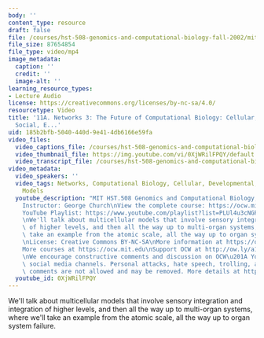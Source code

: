 ```yaml
---
body: ''
content_type: resource
draft: false
file: /courses/hst-508-genomics-and-computational-biology-fall-2002/mithst_508f02_lec11a_360p_16_9.mp4
file_size: 87654854
file_type: video/mp4
image_metadata:
  caption: ''
  credit: ''
  image-alt: ''
learning_resource_types:
- Lecture Audio
license: https://creativecommons.org/licenses/by-nc-sa/4.0/
resourcetype: Video
title: '11A. Networks 3: The Future of Computational Biology: Cellular, Developmental,
  Social, E...'
uid: 185b2bfb-5040-440d-9e41-4db6166e59fa
video_files:
  video_captions_file: /courses/hst-508-genomics-and-computational-biology-fall-2002/1CSKLPnEJImLFvEKy2Q1YXd7-OHbKV71I_transcript.webvtt
  video_thumbnail_file: https://img.youtube.com/vi/0XjWRilFPQY/default.jpg
  video_transcript_file: /courses/hst-508-genomics-and-computational-biology-fall-2002/1CSKLPnEJImLFvEKy2Q1YXd7-OHbKV71I_transcript.pdf
video_metadata:
  video_speakers: ''
  video_tags: Networks, Computational Biology, Cellular, Developmental, Social, Ecological
    Models
  youtube_description: "MIT HST.508 Genomics and Computational Biology, Fall 2002\n\
    Instructor: George Church\nView the complete course: https://ocw.mit.edu/courses/hst-508-genomics-and-computational-biology-fall-2002/\n\
    YouTube Playlist: https://www.youtube.com/playlist?list=PLUl4u3cNGP61gaHWysmlYNeGsuUI8y5GV\n\
    \nWe'll talk about multicellular models that involve sensory integration and integration\
    \ of higher levels, and then all the way up to multi-organ systems, where we'll\
    \ take an example from the atomic scale, all the way up to organ system failure.\n\
    \nLicense: Creative Commons BY-NC-SA\nMore information at https://ocw.mit.edu/terms\n\
    More courses at https://ocw.mit.edu\nSupport OCW at http://ow.ly/a1If50zVRlQ\n\
    \nWe encourage constructive comments and discussion on OCW\u201A YouTube and other\
    \ social media channels. Personal attacks, hate speech, trolling, and inappropriate\
    \ comments are not allowed and may be removed. More details at https://ocw.mit.edu/comments."
  youtube_id: 0XjWRilFPQY
---
```

We'll talk about multicellular models that involve sensory integration and integration of higher levels, and then all the way up to multi-organ systems, where we'll take an example from the atomic scale, all the way up to organ system failure.